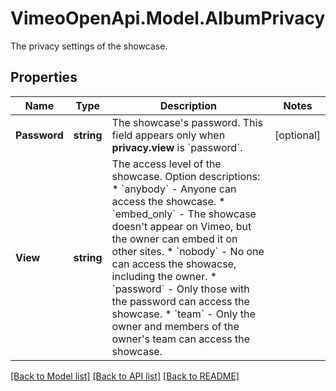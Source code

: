 # VimeoOpenApi.Model.AlbumPrivacy
The privacy settings of the showcase.
## Properties

Name | Type | Description | Notes
------------ | ------------- | ------------- | -------------
**Password** | **string** | The showcase&#39;s password. This field appears only when **privacy.view** is &#x60;password&#x60;. | [optional] 
**View** | **string** | The access level of the showcase.  Option descriptions:  * &#x60;anybody&#x60; - Anyone can access the showcase.  * &#x60;embed_only&#x60; - The showcase doesn&#39;t appear on Vimeo, but the owner can embed it on other sites.  * &#x60;nobody&#x60; - No one can access the showacse, including the owner.  * &#x60;password&#x60; - Only those with the password can access the showcase.  * &#x60;team&#x60; - Only the owner and members of the owner&#39;s team can access the showcase.  | 

[[Back to Model list]](../README.md#documentation-for-models) [[Back to API list]](../README.md#documentation-for-api-endpoints) [[Back to README]](../README.md)

